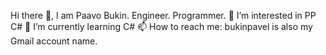 Hi there 👋, I am Paavo Bukin. Engineer. Programmer.
👀 I’m interested in PP C#
🌱 I’m currently learning C#
📫 How to reach me: bukinpavel is also my Gmail account name.

<!---
PaavoBukin/PaavoBukin is a ✨ special ✨ repository because its `README.md` (this file) appears on your GitHub profile.
You can click the Preview link to take a look at your changes.
--->
